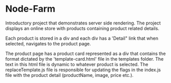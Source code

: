 # Node-Farm

Introductory project that demonstrates server side rendering. The project displays an online store with products containing product related details. 

Each product is stored in a div and each div has a 'Detail" link that when selected, navigates to the product page. 

The product page has a product card represented as a div that contains the format dictated by the 'template-card.html' file in the templates folder. The text in this html file is dynamic to whatever product is selected. The replaceTemplate.js file is responsible for updating the flags in the index.js file with the product detail (productName, image, price etc.). 
